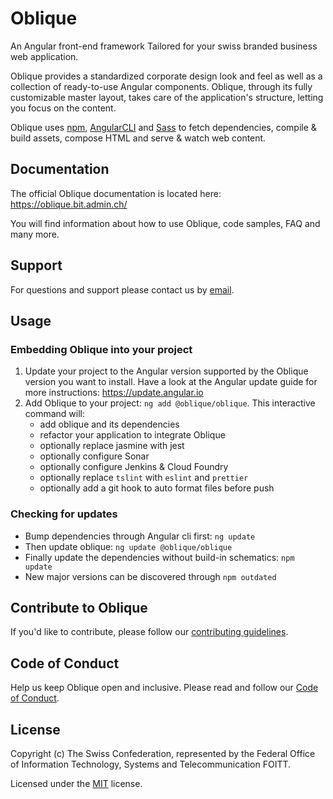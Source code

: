 # Oblique
An Angular front-end framework Tailored for your swiss branded business web application.

Oblique provides a standardized corporate design look and feel as well as a collection of ready-to-use Angular components. Oblique, through its fully customizable master layout, takes care of the application's structure, letting you focus on the content.

Oblique uses [npm](https://www.npmjs.com/), [AngularCLI](https://cli.angular.io/) and [Sass](http://sass-lang.com/) to fetch dependencies, compile & build assets, compose HTML and serve & watch web content.

## Documentation
The official Oblique documentation is located here: <https://oblique.bit.admin.ch/>

You will find information about how to use Oblique, code samples, FAQ and many more.

## Support
For questions and support please contact us by [email](mailto:Oblique@bit.admin.ch).

## Usage
### Embedding Oblique into your project
1. Update your project to the Angular version supported by the Oblique version you want to install. Have a look at the Angular update guide for more instructions: <https://update.angular.io>
2. Add Oblique to your project: `ng add @oblique/oblique`. This interactive command will:
    * add oblique and its dependencies
    * refactor your application to integrate Oblique
    * optionally replace jasmine with jest
    * optionally configure Sonar
    * optionally configure Jenkins & Cloud Foundry
    * optionally replace `tslint` with `eslint` and `prettier`
    * optionally add a git hook to auto format files before push

### Checking for updates
* Bump dependencies through Angular cli first: `ng update`
* Then update oblique: `ng update @oblique/oblique`
* Finally update the dependencies without build-in schematics: `npm update`
* New major versions can be discovered through `npm outdated`

## Contribute to Oblique
If you'd like to contribute, please follow our [contributing guidelines](CONTRIBUTING.md).

## Code of Conduct
Help us keep Oblique open and inclusive. Please read and follow our [Code of Conduct](CODE_OF_CONDUCT.md).

## License
Copyright (c) The Swiss Confederation, represented by the Federal Office of Information Technology, Systems and Telecommunication FOITT.

Licensed under the [MIT](LICENSE) license.
